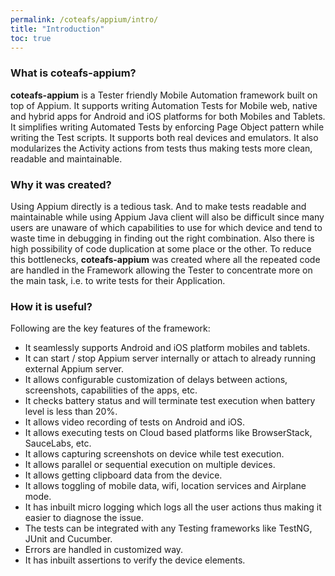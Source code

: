 ```yaml
---
permalink: /coteafs/appium/intro/
title: "Introduction"
toc: true
---
```


### What is coteafs-appium?
**coteafs-appium** is a Tester friendly Mobile Automation framework built on top of Appium. It supports writing Automation Tests for Mobile web, native and hybrid apps for Android and iOS platforms for both Mobiles and Tablets. It simplifies writing Automated Tests by enforcing Page Object pattern while writing the Test scripts. It supports both real devices and emulators. It also modularizes the Activity actions from tests thus making tests more clean, readable and maintainable.

### Why it was created?
Using Appium directly is a tedious task. And to make tests readable and maintainable while using Appium Java client will also be difficult since many users are unaware of which capabilities to use for which device and tend to waste time in debugging in finding out the right combination. Also there is high possibility of code duplication at some place or the other. To reduce this bottlenecks, **coteafs-appium** was created where all the repeated code are handled in the Framework allowing the Tester to concentrate more on the main task, i.e. to write tests for their Application.

### How it is useful?
Following are the key features of the framework:

* It seamlessly supports Android and iOS platform mobiles and tablets.
* It can start / stop Appium server internally or attach to already running external Appium server.
* It allows configurable customization of delays between actions, screenshots, capabilities of the apps, etc.
* It checks battery status and will terminate test execution when battery level is less than 20%.
* It allows video recording of tests on Android and iOS.
* It allows executing tests on Cloud based platforms like BrowserStack, SauceLabs, etc.
* It allows capturing screenshots on device while test execution.
* It allows parallel or sequential execution on multiple devices.
* It allows getting clipboard data from the device.
* It allows toggling of mobile data, wifi, location services and Airplane mode.
* It has inbuilt micro logging which logs all the user actions thus making it easier to diagnose the issue.
* The tests can be integrated with any Testing frameworks like TestNG, JUnit and Cucumber.
* Errors are handled in customized way.
* It has inbuilt assertions to verify the device elements.
